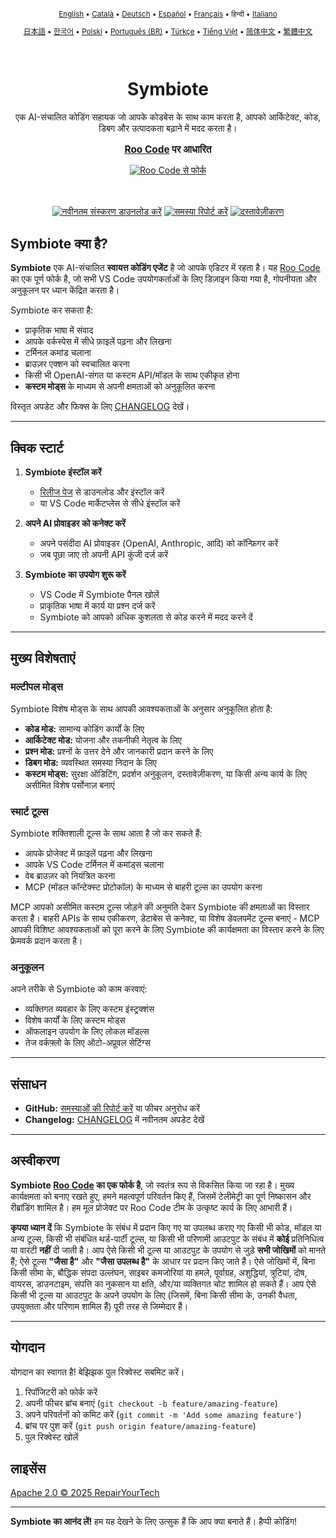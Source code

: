 <div align="center">
<sub>

[English](../../README.md) • [Català](../../locales/ca/README.md) • [Deutsch](../../locales/de/README.md) • [Español](../../locales/es/README.md) • [Français](../../locales/fr/README.md) • हिन्दी • [Italiano](../../locales/it/README.md)

</sub>
<sub>

[日本語](../../locales/ja/README.md) • [한국어](../../locales/ko/README.md) • [Polski](../../locales/pl/README.md) • [Português (BR)](../../locales/pt-BR/README.md) • [Türkçe](../../locales/tr/README.md) • [Tiếng Việt](../../locales/vi/README.md) • [简体中文](../../locales/zh-CN/README.md) • [繁體中文](../../locales/zh-TW/README.md)

</sub>
</div>
<br>
<div align="center">
  <h1>Symbiote</h1>
  <p>एक AI-संचालित कोडिंग सहायक जो आपके कोडबेस के साथ काम करता है, आपको आर्किटेक्ट, कोड, डिबग और उत्पादकता बढ़ाने में मदद करता है।</p>
  <p style="font-size: 1.1em; margin-top: 15px;"><strong><a href="https://github.com/RooVetGit/Roo-Code" target="_blank">Roo Code</a> पर आधारित</strong></p>
  <a href="https://github.com/RooVetGit/Roo-Code" target="_blank">
    <img src="https://img.shields.io/badge/Roo%20Code%20से%20फोर्क-6F42C1?style=for-the-badge&logo=github&logoColor=white" alt="Roo Code से फोर्क">
  </a>
</div>
<br>
<br>

<div align="center">

<a href="https://github.com/RepairYourTech/Symbiote/releases" target="_blank"><img src="https://img.shields.io/badge/नवीनतम%20संस्करण%20डाउनलोड%20करें-blue?style=for-the-badge&logo=github&logoColor=white" alt="नवीनतम संस्करण डाउनलोड करें"></a>
<a href="https://github.com/RepairYourTech/Symbiote/issues" target="_blank"><img src="https://img.shields.io/badge/समस्या%20रिपोर्ट%20करें-red?style=for-the-badge&logo=github&logoColor=white" alt="समस्या रिपोर्ट करें"></a>
<a href="https://github.com/RepairYourTech/Symbiote/tree/main/DOCS" target="_blank"><img src="https://img.shields.io/badge/दस्तावेज़ीकरण-6B46C1?style=for-the-badge&logo=readthedocs&logoColor=white" alt="दस्तावेज़ीकरण"></a>

</div>

## Symbiote क्या है?

**Symbiote** एक AI-संचालित **स्वायत्त कोडिंग एजेंट** है जो आपके एडिटर में रहता है। यह [Roo Code](https://github.com/RooVetGit/Roo-Code) का एक पूर्ण फोर्क है, जो सभी VS Code उपयोगकर्ताओं के लिए डिज़ाइन किया गया है, गोपनीयता और अनुकूलन पर ध्यान केंद्रित करता है।

Symbiote कर सकता है:

- प्राकृतिक भाषा में संवाद
- आपके वर्कस्पेस में सीधे फ़ाइलें पढ़ना और लिखना
- टर्मिनल कमांड चलाना
- ब्राउज़र एक्शन को स्वचालित करना
- किसी भी OpenAI-संगत या कस्टम API/मॉडल के साथ एकीकृत होना
- **कस्टम मोड्स** के माध्यम से अपनी क्षमताओं को अनुकूलित करना

विस्तृत अपडेट और फिक्स के लिए [CHANGELOG](../../CHANGELOG.md) देखें।

---

## क्विक स्टार्ट

1. **Symbiote इंस्टॉल करें**

    - [रिलीज पेज](https://github.com/RepairYourTech/Symbiote/releases) से डाउनलोड और इंस्टॉल करें
    - या VS Code मार्केटप्लेस से सीधे इंस्टॉल करें

2. **अपने AI प्रोवाइडर को कनेक्ट करें**

    - अपने पसंदीदा AI प्रोवाइडर (OpenAI, Anthropic, आदि) को कॉन्फ़िगर करें
    - जब पूछा जाए तो अपनी API कुंजी दर्ज करें

3. **Symbiote का उपयोग शुरू करें**
    - VS Code में Symbiote पैनल खोलें
    - प्राकृतिक भाषा में कार्य या प्रश्न दर्ज करें
    - Symbiote को आपको अधिक कुशलता से कोड करने में मदद करने दें

---

## मुख्य विशेषताएं

### मल्टीपल मोड्स

Symbiote विशेष मोड्स के साथ आपकी आवश्यकताओं के अनुसार अनुकूलित होता है:

- **कोड मोड:** सामान्य कोडिंग कार्यों के लिए
- **आर्किटेक्ट मोड:** योजना और तकनीकी नेतृत्व के लिए
- **प्रश्न मोड:** प्रश्नों के उत्तर देने और जानकारी प्रदान करने के लिए
- **डिबग मोड:** व्यवस्थित समस्या निदान के लिए
- **कस्टम मोड्स:** सुरक्षा ऑडिटिंग, प्रदर्शन अनुकूलन, दस्तावेज़ीकरण, या किसी अन्य कार्य के लिए असीमित विशेष पर्सोनाज़ बनाएं

### स्मार्ट टूल्स

Symbiote शक्तिशाली टूल्स के साथ आता है जो कर सकते हैं:

- आपके प्रोजेक्ट में फ़ाइलें पढ़ना और लिखना
- आपके VS Code टर्मिनल में कमांड्स चलाना
- वेब ब्राउज़र को नियंत्रित करना
- MCP (मॉडल कॉन्टेक्स्ट प्रोटोकॉल) के माध्यम से बाहरी टूल्स का उपयोग करना

MCP आपको असीमित कस्टम टूल्स जोड़ने की अनुमति देकर Symbiote की क्षमताओं का विस्तार करता है। बाहरी APIs के साथ एकीकरण, डेटाबेस से कनेक्ट, या विशेष डेवलपमेंट टूल्स बनाएं - MCP आपकी विशिष्ट आवश्यकताओं को पूरा करने के लिए Symbiote की कार्यक्षमता का विस्तार करने के लिए फ्रेमवर्क प्रदान करता है।

### अनुकूलन

अपने तरीके से Symbiote को काम करवाएं:

- व्यक्तिगत व्यवहार के लिए कस्टम इंस्ट्रक्शंस
- विशेष कार्यों के लिए कस्टम मोड्स
- ऑफलाइन उपयोग के लिए लोकल मॉडल्स
- तेज वर्कफ़्लो के लिए ऑटो-अप्रूवल सेटिंग्स

---

## संसाधन

- **GitHub:** [समस्याओं की रिपोर्ट करें](https://github.com/RepairYourTech/Symbiote/issues) या फीचर अनुरोध करें
- **Changelog:** [CHANGELOG](../../CHANGELOG.md) में नवीनतम अपडेट देखें

---

## अस्वीकरण

**Symbiote [Roo Code](https://github.com/RooVetGit/Roo-Code) का एक फोर्क है**, जो स्वतंत्र रूप से विकसित किया जा रहा है। मुख्य कार्यक्षमता को बनाए रखते हुए, हमने महत्वपूर्ण परिवर्तन किए हैं, जिसमें टेलीमेट्री का पूर्ण निष्कासन और रीब्रांडिंग शामिल है। हम मूल प्रोजेक्ट पर Roo Code टीम के उत्कृष्ट कार्य के लिए आभारी हैं।

**कृपया ध्यान दें** कि Symbiote के संबंध में प्रदान किए गए या उपलब्ध कराए गए किसी भी कोड, मॉडल या अन्य टूल्स, किसी भी संबंधित थर्ड-पार्टी टूल्स, या किसी भी परिणामी आउटपुट के संबंध में **कोई** प्रतिनिधित्व या वारंटी **नहीं** दी जाती है। आप ऐसे किसी भी टूल्स या आउटपुट के उपयोग से जुड़े **सभी जोखिमों** को मानते हैं; ऐसे टूल्स **"जैसा है"** और **"जैसा उपलब्ध है"** के आधार पर प्रदान किए जाते हैं। ऐसे जोखिमों में, बिना किसी सीमा के, बौद्धिक संपदा उल्लंघन, साइबर कमजोरियां या हमले, पूर्वाग्रह, अशुद्धियां, त्रुटियां, दोष, वायरस, डाउनटाइम, संपत्ति का नुकसान या क्षति, और/या व्यक्तिगत चोट शामिल हो सकते हैं। आप ऐसे किसी भी टूल्स या आउटपुट के अपने उपयोग के लिए (जिसमें, बिना किसी सीमा के, उनकी वैधता, उपयुक्तता और परिणाम शामिल हैं) पूरी तरह से जिम्मेदार हैं।

---

## योगदान

योगदान का स्वागत है! बेझिझक पुल रिक्वेस्ट सबमिट करें।

1. रिपॉजिटरी को फोर्क करें
2. अपनी फीचर ब्रांच बनाएं (`git checkout -b feature/amazing-feature`)
3. अपने परिवर्तनों को कमिट करें (`git commit -m 'Add some amazing feature'`)
4. ब्रांच पर पुश करें (`git push origin feature/amazing-feature`)
5. पुल रिक्वेस्ट खोलें

## लाइसेंस

[Apache 2.0 © 2025 RepairYourTech](../../LICENSE)

---

**Symbiote का आनंद लें!** हम यह देखने के लिए उत्सुक हैं कि आप क्या बनाते हैं। हैप्पी कोडिंग!
